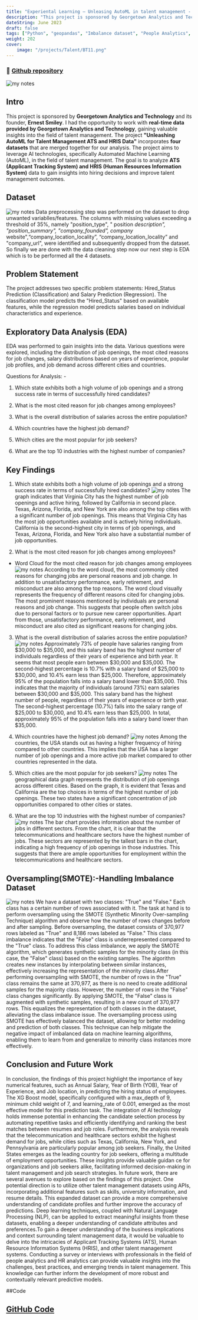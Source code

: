 ```yaml
---
title: "Experiental Learning – Unleasing AutoML in talent management - GTA"
description: "This project is sponsored by Georgetown Analytics and Technology and goal is to predict the hiring status of the candidates"
dateString: June 2023
draft: false
tags: ["Python", "geopandas", "Imbalance dataset", "People Analytics", "Talent Management", "Machine learning", "Georgetown Analytics and Technology"]
weight: 202
cover:
    image: "/projects/Talent/BT11.png"
---
```

### 🔗 [Github repository](https://github.com/Abhiashu10/Unleashing-AutoML-for-Talent-Management.git)

![my notes](/projects/Talent/BT0.png)

## Intro
This project is sponsored by **Georgetown Analytics and Technology** and its founder, **Ernest Smiley**. I had the opportunity to work with **real-time data provided by Georgetown Analytics and Technology**, gaining valuable insights into the field of talent management. The project **"Unleashing AutoML for Talent Management ATS and HRIS Data"** incorporates **four datasets** that are merged together for our analysis. The project aims to leverage AI technologies, specifically Automated Machine Learning (AutoML), in the field of talent management. The goal is to analyze **ATS (Applicant Tracking System) and HRIS (Human Resources Information System)** data to gain insights into hiring decisions and improve talent management outcomes.

## Dataset
![my notes](/projects/Talent/BT21.png)
Data preprocessing step was performed on the dataset to drop unwanted variablles/features. The columns with missing values exceeding a threshold of 35%, namely "position_type", " position _description", "position_summary", "company_founded", company_ website",“company_location_locality”, “company_location_locality” and "company_url", were identified and subsequently dropped from the dataset. So finally we are done with the data cleaning step now our next step is EDA which is to be performed all the 4 datasets.

## Problem Statement
The project addresses two specific problem statements: Hired_Status Prediction (Classification) and Salary Prediction (Regression). The classification model predicts the "Hired_Status" based on available features, while the regression model predicts salaries based on individual characteristics and experience.

## Exploratory Data Analysis (EDA)
EDA was performed to gain insights into the data. Various questions were explored, including the distribution of job openings, the most cited reasons for job changes, salary distributions based on years of experience, popular job profiles, and job demand across different cities and countries.

Questions for Analysis: -

1. Which state exhibits both a high volume of job openings and a strong success rate in terms of successfully hired candidates?

2. What is the most cited reason for job changes among employees?

3. What is the overall distribution of salaries across the entire population?

4. Which countries have the highest job demand?

5. Which cities are the most popular for job seekers?

6. What are the top 10 industries with the highest number of companies?

## Key Findings
1. Which state exhibits both a high volume of job openings and a strong success rate in terms of successfully hired candidates?
![my notes](/projects/Talent/BT12.png)
The graph indicates that Virginia City has the highest number of job openings and active hiring, followed by California in second place. Texas, Arizona, Florida, and New York are also among the top cities with a significant number of job openings. This means that Virginia City has the most job opportunities available and is actively hiring individuals. California is the second-highest city in terms of job openings, and Texas, Arizona, Florida, and New York also have a substantial number of job opportunities.

2. What is the most cited reason for job changes among employees?
- Word Cloud for the most cited reason for job changes among employees
![my notes](/projects/Talent/BT14.png)
According to the word cloud, the most commonly cited reasons for changing jobs are personal reasons and job change. In addition to unsatisfactory performance, early retirement, and misconduct are also among the top reasons. The word cloud visually represents the frequency of different reasons cited for changing jobs. The most prominent reasons mentioned by individuals are personal reasons and job change. This suggests that people often switch jobs due to personal factors or to pursue new career opportunities. Apart from those, unsatisfactory performance, early retirement, and misconduct are also cited as significant reasons for changing jobs.


3. What is the overall distribution of salaries across the entire population?
![my notes](/projects/Talent/BT13.png)
Approximately 73% of people have salaries ranging from $30,000 to $35,000, and this salary band has the highest number of individuals regardless of their years of experience and birth year. It seems that most people earn between $30,000 and $35,000. The second-highest percentage is 10.7% with a salary band of $25,000 to $30,000, and 10.4% earn less than $25,000. Therefore, approximately 95% of the population falls into a salary band lower than $35,000. This indicates that the majority of individuals (around 73%) earn salaries between $30,000 and $35,000. This salary band has the highest number of people, regardless of their years of experience or birth year. The second-highest percentage (10.7%) falls into the salary range of $25,000 to $30,000, and 10.4% earn less than $25,000. In total, approximately 95% of the population falls into a salary band lower than $35,000.

4. Which countries have the highest job demand?
![my notes](/projects/Talent/BT18.png)
Among the countries, the USA stands out as having a higher frequency of hiring compared to other countries. This implies that the USA has a larger number of job openings and a more active job market compared to other countries represented in the data.

5. Which cities are the most popular for job seekers?
![my notes](/projects/Talent/BT17.png)
The geographical data graph represents the distribution of job openings across different cities. Based on the graph, it is evident that Texas and California are the top choices in terms of the highest number of job openings. These two states have a significant concentration of job opportunities compared to other cities or states.

6. What are the top 10 industries with the highest number of companies?
![my notes](/projects/Talent/BT19.png)
The bar chart provides information about the number of jobs in different sectors. From the chart, it is clear that the telecommunications and healthcare sectors have the highest number of jobs. These sectors are represented by the tallest bars in the chart, indicating a high frequency of job openings in those industries. This suggests that there are ample opportunities for employment within the telecommunications and healthcare sectors.

## Oversampling(SMOTE):-Handling Imbalance Dataset
![my notes](/projects/Talent/BT20.png)
We have a dataset with two classes: "True" and "False." Each class has a certain number of rows associated with it. The task at hand is to perform oversampling using the SMOTE (Synthetic Minority Over-sampling Technique) algorithm and observe how the number of rows changes before and after sampling.
Before oversampling, the dataset consists of 370,977 rows labeled as "True" and 8,186 rows labeled as "False." This class imbalance indicates that the "False" class is underrepresented compared to the "True" class.
To address this class imbalance, we apply the SMOTE algorithm, which generates synthetic samples for the minority class (in this case, the "False" class) based on the existing samples. The algorithm creates new instances by interpolating between similar instances, effectively increasing the representation of the minority class.After performing oversampling with SMOTE, the number of rows in the "True" class remains the same at 370,977, as there is no need to create additional samples for the majority class.
However, the number of rows in the "False" class changes significantly. By applying SMOTE, the "False" class is augmented with synthetic samples, resulting in a new count of 370,977 rows. This equalizes the representation of both classes in the dataset, alleviating the class imbalance issue.
The oversampling process using SMOTE has effectively balanced the dataset, allowing for better modeling and prediction of both classes. This technique can help mitigate the negative impact of imbalanced data on machine learning algorithms, enabling them to learn from and generalize to minority class instances more effectively.

## Conclusion and Future Work
In conclusion, the findings of this project highlight the importance of key numerical features, such as Annual Salary, Year of Birth (YOB), Year of Experience, and Job location, in predicting the hiring status of employees. The XG Boost model, specifically configured with a max_depth of 9, minimum child weight of 7, and learning_rate of 0.001, emerged as the most effective model for this prediction task. The integration of AI technology holds immense potential in enhancing the candidate selection process by automating repetitive tasks and efficiently identifying and ranking the best matches between resumes and job roles. Furthermore, the analysis reveals that the telecommunication and healthcare sectors exhibit the highest demand for jobs, while cities such as Texas, California, New York, and Pennsylvania are particularly popular among job seekers. Finally, the United States emerges as the leading country for job seekers, offering a multitude of employment opportunities. These insights provide valuable guidan ce for organizations and job seekers alike, facilitating informed decision-making in talent management and job search strategies.
In future work, there are several avenues to explore based on the findings of this project. One potential direction is to utilize other talent management datasets using APIs, incorporating additional features such as skills, university information, and resume details. This expanded dataset can provide a more comprehensive understanding of candidate profiles and further improve the accuracy of predictions. Deep learning techniques, coupled with Natural Language Processing (NLP), can be applied to extract meaningful insights from these datasets, enabling a deeper understanding of candidate attributes and preferences.To gain a deeper understanding of the business implications and context surrounding talent management data, it would be valuable to delve into the intricacies of Applicant Tracking Systems (ATS), Human Resource Information Systems (HRIS), and other talent management systems. Conducting a survey or interviews with professionals in the field of people analytics and HR analytics can provide valuable insights into the challenges, best practices, and emerging trends in talent management. This knowledge can further inform the development of more robust and contextually relevant predictive models.

##Code
## [GitHub Code](https://github.com/Abhiashu10/Unleashing-AutoML-for-Talent-Management/blob/1b99a8fe1aeeb05a50bc0524322056e4939726d8/Unleashing%20AutoML%20for%20Talent%20Management%20-%20Capstone.ipynb)